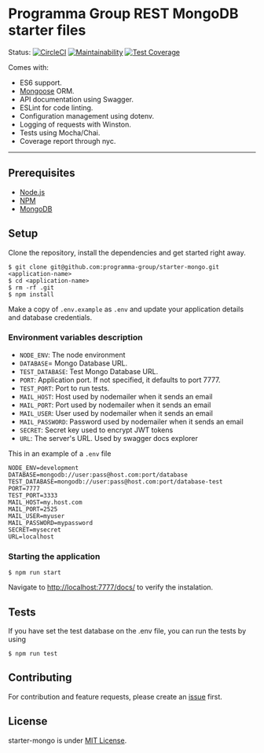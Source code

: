 # Programma Group REST MongoDB starter files
Status: [![CircleCI](https://circleci.com/gh/programma-group/starter-mongo.svg?style=svg)](https://circleci.com/gh/programma-group/starter-mongo) [![Maintainability](https://api.codeclimate.com/v1/badges/b0608120d4e1c69eaf96/maintainability)](https://codeclimate.com/github/programma-group/starter-mongo/maintainability) [![Test Coverage](https://api.codeclimate.com/v1/badges/b0608120d4e1c69eaf96/test_coverage)](https://codeclimate.com/github/programma-group/starter-mongo/test_coverage)

Comes with:

- ES6 support.
- [Mongoose](https://mongoosejs.com/) ORM.
- API documentation using Swagger.
- ESLint for code linting.
- Configuration management using dotenv.
- Logging of requests with Winston.
- Tests using Mocha/Chai.
- Coverage report through nyc.
---

## Prerequisites

- [Node.js](https://yarnpkg.com/en/docs/install)
- [NPM](https://docs.npmjs.com/getting-started/installing-node)
- [MongoDB](https://www.mongodb.com/)

## Setup

Clone the repository, install the dependencies and get started right away.

    $ git clone git@github.com:programma-group/starter-mongo.git <application-name>
    $ cd <application-name>
    $ rm -rf .git
    $ npm install

Make a copy of `.env.example` as `.env` and update your application details and database credentials.

### Environment variables description

- `NODE_ENV`: The node environment
- `DATABASE`= Mongo Database URL.
- `TEST_DATABASE`: Test Mongo Database URL.
- `PORT`: Application port. If not specified, it defaults to port 7777.
- `TEST_PORT`: Port to run tests.
- `MAIL_HOST`: Host used by nodemailer when it sends an email
- `MAIL_PORT`: Port used by nodemailer when it sends an email
- `MAIL_USER`: User used by nodemailer when it sends an email
- `MAIL_PASSWORD`: Password used by nodemailer when it sends an email
- `SECRET`: Secret key used to encrypt JWT tokens
- `URL`: The server's URL. Used by swagger docs explorer

This in an example of a `.env` file

```env
NODE_ENV=development
DATABASE=mongodb://user:pass@host.com:port/database
TEST_DATABASE=mongodb://user:pass@host.com:port/database-test
PORT=7777
TEST_PORT=3333
MAIL_HOST=my.host.com
MAIL_PORT=2525
MAIL_USER=myuser
MAIL_PASSWORD=mypassword
SECRET=mysecret
URL=localhost
```

### Starting the application

    $ npm run start

Navigate to [http://localhost:7777/docs/](http://localhost:7777/docs/) to verify the instalation.

## Tests

If you have set the test database on the .env file, you can run the tests by using

    $ npm run test

## Contributing

For contribution and feature requests, please create an [issue](https://github.com/programma-group/starter-mongo/issues) first.

## License

starter-mongo is under [MIT License](LICENSE).
